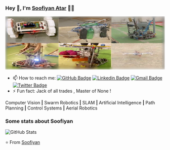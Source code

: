 ### Hey 👋, I'm [Soofiyan Atar]() 👨‍💻

<p align="center"><img src="https://github.com/Soofiyan/Soofiyan/blob/master/Images/collage1.png" alt="Hritik-Jaiswal-Linkedin-Banner-2" border="0"></p>

- 📫 How to reach me:
[![GitHub Badge](https://img.shields.io/github/followers/soofiyan?label=follow&style=social)](https://github.com/soofiyan)
[![Linkedin Badge](https://img.shields.io/badge/-soofiyan-blue?style=flat&logo=Linkedin&logoColor=white&link=https://www.linkedin.com/in/soofiyan-atar-93227a131/)](https://www.linkedin.com/in/soofiyan-atar-93227a131/) 
[![Gmail Badge](https://img.shields.io/badge/-Gmail-c14438?style=flat-square&logo=Gmail&logoColor=white&link=mailto:soofiyan.a@somaiya.edu)](mailto:soofiyan.a@somaiya.edu)
[![Twitter Badge](https://img.shields.io/badge/-Soofiyan-1ca0f1?style=flat-square&logo=twitter&logoColor=white&link=https://twitter.com/craigysoofiyan)](https://twitter.com/craigysoofiyan)
- ⚡ Fun fact: Jack of all trades , Master of None ! 

Computer Vision **|** Swarm Robotics **|** SLAM **|** Artificial Intelligence **|** Path Planning  **|** Control Systems **|** Aerial Robotics

### Some stats about Soofiyan
![GitHub Stats](https://github-readme-stats.vercel.app/api?username=soofiyan&show_icons=true&icon_color=333&title_color=333&text_color=777&count_private=true&include_all_commits=true)

⭐️ From [Soofiyan](https://github.com/soofiyan)

